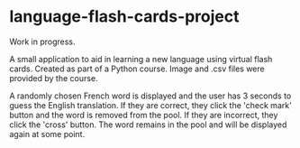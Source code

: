 # language-flash-cards-project

Work in progress.

A small application to aid in learning a new language using virtual
flash cards. Created as part of a Python course. Image and .csv
files were provided by the course.


A randomly chosen French word is displayed and the user has 3 seconds 
to guess the English translation. If they are correct, they click 
the 'check mark' button and the word is removed from the pool. If
they are incorrect, they click the 'cross' button. The word remains
in the pool and will be displayed again at some point.

